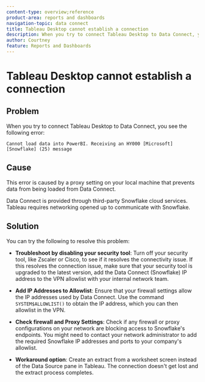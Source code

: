 ```yaml
---
content-type: overview;reference
product-area: reports and dashboards
navigation-topic: data connect
title: Tableau Desktop cannot establish a connection
description: When you try to connect Tableau Desktop to Data Connect, you get an error.
author: Courtney
feature: Reports and Dashboards
---
```


# Tableau Desktop cannot establish a connection

## Problem

When you try to connect Tableau Desktop to Data Connect, you see the following error:

`Cannot load data into PowerBI. Receiving an HY000 [Microsoft][Snowflake] (25) message`

## Cause

This error is caused by a proxy setting on your local machine that prevents data from being loaded from Data Connect.

Data Connect is provided through third-party Snowflake cloud services. Tableau requires networking opened up to communicate with Snowflake.

## Solution

You can try the following to resolve this problem:

* **Troubleshoot by disabling your security tool**: Turn off your security tool, like Zscaler or Cisco, to see if it resolves the connectivity issue. If this resolves the connection issue, make sure that your security tool is upgraded to the latest version, add the Data Connect (Snowflake) IP address to the VPN allowlist with your internal network team.

* **Add IP Addresses to Allowlist**: Ensure that your firewall settings allow the IP addresses used by Data Connect. Use the command `SYSTEM$ALLOWLIST()` to obtain the IP address, which you can then allowlist in the VPN.

* **Check firewall and Proxy Settings**: Check if any firewall or proxy configurations on your network are blocking access to Snowflake's endpoints. You might need to contact your network administrator to add the required Snowflake IP addresses and ports to your company's allowlist.

* **Workaround option**: Create an extract from a worksheet screen instead of the Data Source pane in Tableau. The connection doesn't get lost and the extract process completes.

